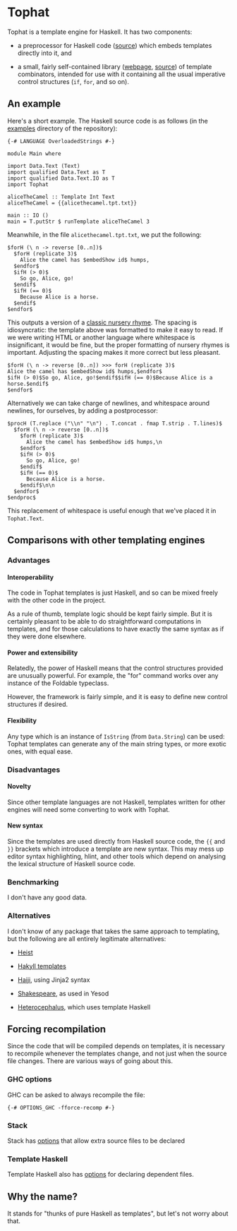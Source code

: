 # Tophat

Tophat is a template engine for Haskell. It has two components:

- a preprocessor for Haskell code
  ([source](https://github.com/jcranch/tophat/tree/main/app))
  which embeds templates directly into it, and

- a small, fairly self-contained library
  ([webpage](https://hackage.haskell.org/package/tophat),
   [source](https://github.com/jcranch/tophat/tree/main/src))
  of template combinators, intended for use with it containing all the
  usual imperative control structures (`if`, `for`, and so on).

## An example

Here's a short example. The Haskell source code is as follows (in the
[examples](https://github.com/jcranch/tophat/tree/main/examples)
directory of the repository):

    {-# LANGUAGE OverloadedStrings #-}

    module Main where

    import Data.Text (Text)
    import qualified Data.Text as T
    import qualified Data.Text.IO as T
    import Tophat

    aliceTheCamel :: Template Int Text
    aliceTheCamel = {{alicethecamel.tpt.txt}}

    main :: IO ()
    main = T.putStr $ runTemplate aliceTheCamel 3

Meanwhile, in the file `alicethecamel.tpt.txt`, we put the following:

    $forH (\ n -> reverse [0..n])$
      $forH (replicate 3)$
        Alice the camel has $embedShow id$ humps,
      $endfor$
      $ifH (> 0)$
        So go, Alice, go!
      $endif$
      $ifH (== 0)$
        Because Alice is a horse.
      $endif$
    $endfor$

This outputs a version of a
[classic nursery rhyme](https://allnurseryrhymes.com/alice-the-camel/).
The spacing is idiosyncratic: the template above was formatted to make
it easy to read. If we were writing HTML or another language where
whitespace is insignificant, it would be fine, but the proper
formatting of nursery rhymes is important. Adjusting the spacing makes
it more correct but less pleasant.

    $forH (\ n -> reverse [0..n]) >>> forH (replicate 3)$
    Alice the camel has $embedShow id$ humps,$endfor$
    $ifH (> 0)$So go, Alice, go!$endif$$ifH (== 0)$Because Alice is a horse.$endif$
    $endfor$

Alternatively we can take charge of newlines, and whitespace around
newlines, for ourselves, by adding a postprocessor:

    $procH (T.replace ("\\n" "\n") . T.concat . fmap T.strip . T.lines)$
      $forH (\ n -> reverse [0..n])$
        $forH (replicate 3)$
          Alice the camel has $embedShow id$ humps,\n
        $endfor$
        $ifH (> 0)$
          So go, Alice, go!
        $endif$
        $ifH (== 0)$
          Because Alice is a horse.
        $endif$\n\n
      $endfor$
    $endproc$

This replacement of whitespace is useful enough that we've placed it
in `Tophat.Text`.

## Comparisons with other templating engines

### Advantages

#### Interoperability

The code in Tophat templates is just Haskell, and so can be mixed
freely with the other code in the project.

As a rule of thumb, template logic should be kept fairly simple. But
it is certainly pleasant to be able to do straightforward computations
in templates, and for those calculations to have exactly the same
syntax as if they were done elsewhere.

#### Power and extensibility

Relatedly, the power of Haskell means that the control structures
provided are unusually powerful. For example, the "for" command works
over any instance of the Foldable typeclass.

However, the framework is fairly simple, and it is easy to define new
control structures if desired.

#### Flexibility

Any type which is an instance of `IsString` (from `Data.String`) can be
used: Tophat templates can generate any of the main string types, or
more exotic ones, with equal ease.

### Disadvantages

#### Novelty

Since other template languages are not Haskell, templates written for
other engines will need some converting to work with Tophat.

#### New syntax

Since the templates are used directly from Haskell source code, the
`{{` and `}}` brackets which introduce a template are new syntax. This
may mess up editor syntax highlighting, hlint, and other tools which
depend on analysing the lexical structure of Haskell source code.

### Benchmarking

I don't have any good data.

### Alternatives

I don't know of any package that takes the same approach to
templating, but the following are all entirely legitimate
alternatives:

- [Heist](https://hackage.haskell.org/package/heist)

- [Hakyll templates](https://jaspervdj.be/hakyll/reference/Hakyll-Web-Template.html)

- [Haiji](https://hackage.haskell.org/package/haiji), using Jinja2 syntax

- [Shakespeare](http://hackage.haskell.org/package/shakespeare), as used in Yesod

- [Heterocephalus](https://hackage.haskell.org/package/heterocephalus), which uses template Haskell

## Forcing recompilation

Since the code that will be compiled depends on templates, it is
necessary to recompile whenever the templates change, and not just
when the source file changes. There are various ways of going about
this.

### GHC options

GHC can be asked to always recompile the file:

    {-# OPTIONS_GHC -fforce-recomp #-}

### Stack

Stack has
[options](https://docs.haskellstack.org/en/stable/faq/#using-custom-preprocessors)
that allow extra source files to be declared

### Template Haskell

Template Haskell also has
[options](http://hackage.haskell.org/packages/archive/template-haskell/2.7.0.0/doc/html/Language-Haskell-TH-Syntax.html#v:addDependentFile)
for declaring dependent files.

## Why the name?

It stands for "thunks of pure Haskell as templates", but let's not
worry about that.

